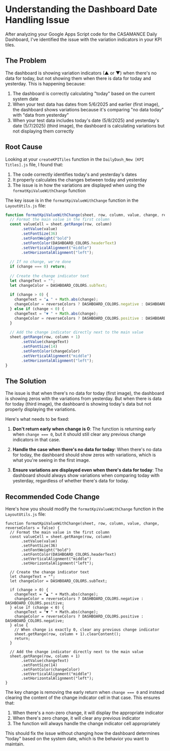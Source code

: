 


          
# Understanding the Dashboard Date Handling Issue

After analyzing your Google Apps Script code for the CASAMANCE Daily Dashboard, I've identified the issue with the variation indicators in your KPI tiles.

## The Problem

The dashboard is showing variation indicators (▲ or ▼) when there's no data for today, but not showing them when there is data for today and yesterday. This is happening because:

1. The dashboard is correctly calculating "today" based on the current system date
2. When your test data has dates from 5/6/2025 and earlier (first image), the dashboard shows variations because it's comparing "no data today" with "data from yesterday"
3. When your test data includes today's date (5/8/2025) and yesterday's date (5/7/2025) (third image), the dashboard is calculating variations but not displaying them correctly

## Root Cause

Looking at your `createKPITiles` function in the `DailyDash_New [KPI Titles].js` file, I found that:

1. The code correctly identifies today's and yesterday's dates
2. It properly calculates the changes between today and yesterday
3. The issue is in how the variations are displayed when using the `formatKpiValueWithChange` function

The key issue is in the `formatKpiValueWithChange` function in the `LayoutUtils.js` file:

```javascript
function formatKpiValueWithChange(sheet, row, column, value, change, reverseColors = false) {
  // Format the main value in the first column
  const valueCell = sheet.getRange(row, column)
       .setValue(value)
       .setFontSize(36)
       .setFontWeight("bold")
       .setFontColor(DASHBOARD_COLORS.headerText)
       .setVerticalAlignment("middle")
       .setHorizontalAlignment("left");
  
  // If no change, we're done
  if (change === 0) return;
  
  // Create the change indicator text
  let changeText = "";
  let changeColor = DASHBOARD_COLORS.subText;
  
  if (change > 0) {
    changeText = "▲ " + Math.abs(change);
    changeColor = reverseColors ? DASHBOARD_COLORS.negative : DASHBOARD_COLORS.positive;
  } else if (change < 0) {
    changeText = "▼ " + Math.abs(change);
    changeColor = reverseColors ? DASHBOARD_COLORS.positive : DASHBOARD_COLORS.negative;
  }
  
  // Add the change indicator directly next to the main value
  sheet.getRange(row, column + 1)
       .setValue(changeText)
       .setFontSize(14)
       .setFontColor(changeColor)
       .setVerticalAlignment("middle")
       .setHorizontalAlignment("left");
}
```

## The Solution

The issue is that when there's no data for today (first image), the dashboard is showing zeros with the variations from yesterday. But when there is data for today (third image), the dashboard is showing today's data but not properly displaying the variations.

Here's what needs to be fixed:

1. **Don't return early when change is 0**: The function is returning early when `change === 0`, but it should still clear any previous change indicators in that case.

2. **Handle the case when there's no data for today**: When there's no data for today, the dashboard should show zeros with variations, which is what you're seeing in the first image.

3. **Ensure variations are displayed even when there's data for today**: The dashboard should always show variations when comparing today with yesterday, regardless of whether there's data for today.

## Recommended Code Change

Here's how you should modify the `formatKpiValueWithChange` function in the `LayoutUtils.js` file:

```javascript:absolute/path/to/CODE/NEW/DailyDashboard_NewLogic1/DailyDash_New [LayoutUtils].js
function formatKpiValueWithChange(sheet, row, column, value, change, reverseColors = false) {
  // Format the main value in the first column
  const valueCell = sheet.getRange(row, column)
       .setValue(value)
       .setFontSize(36)
       .setFontWeight("bold")
       .setFontColor(DASHBOARD_COLORS.headerText)
       .setVerticalAlignment("middle")
       .setHorizontalAlignment("left");
  
  // Create the change indicator text
  let changeText = "";
  let changeColor = DASHBOARD_COLORS.subText;
  
  if (change > 0) {
    changeText = "▲ " + Math.abs(change);
    changeColor = reverseColors ? DASHBOARD_COLORS.negative : DASHBOARD_COLORS.positive;
  } else if (change < 0) {
    changeText = "▼ " + Math.abs(change);
    changeColor = reverseColors ? DASHBOARD_COLORS.positive : DASHBOARD_COLORS.negative;
  } else {
    // When change is exactly 0, clear any previous change indicator
    sheet.getRange(row, column + 1).clearContent();
    return;
  }
  
  // Add the change indicator directly next to the main value
  sheet.getRange(row, column + 1)
       .setValue(changeText)
       .setFontSize(14)
       .setFontColor(changeColor)
       .setVerticalAlignment("middle")
       .setHorizontalAlignment("left");
}
```

The key change is removing the early return when `change === 0` and instead clearing the content of the change indicator cell in that case. This ensures that:

1. When there's a non-zero change, it will display the appropriate indicator
2. When there's zero change, it will clear any previous indicator
3. The function will always handle the change indicator cell appropriately

This should fix the issue without changing how the dashboard determines "today" based on the system date, which is the behavior you want to maintain.
